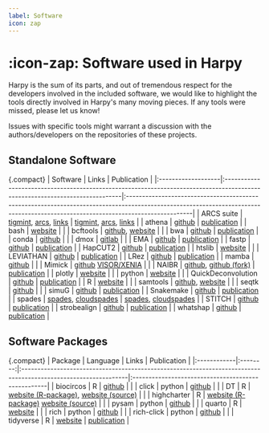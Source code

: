 ```yaml
---
label: Software
icon: zap
---
```


# :icon-zap: Software used in Harpy
Harpy is the sum of its parts, and out of tremendous respect for the developers involved in the included software, we would like to highlight the tools directly involved in Harpy's many moving pieces.
If any tools were missed, please let us know!

Issues with specific tools might warrant a discussion with the authors/developers on the repositories of these projects.

## Standalone Software
{.compact}
| Software           | Links                                                                                                                       | Publication                                                                                                                                                                     |
|:-------------------|:----------------------------------------------------------------------------------------------------------------------------|:--------------------------------------------------------------------------------------------------------------------------------------------------------------------------------|
| ARCS suite         | [tigmint](https://github.com/bcgsc/tigmint), [arcs](https://github.com/bcgsc/arcs), [links](https://github.com/bcgsc/links) | [tigmint](https://doi.org/10.1186/s12859-018-2425-6), [arcs](https://doi.org/10.1101/100750), [links](https://gigascience.biomedcentral.com/articles/10.1186/s13742-015-0076-3) |
| athena             | [github](https://github.com/abishara/athena_meta)                                                                           | [publication](https://doi.org/10.1038/nbt.4266)                                                                                                                                 |
| bash               | [website](https://www.gnu.org/software/bash/)                                                                               |                                                                                                                                                                                 |
| bcftools           | [github](https://github.com/samtools/bcftools), [website](https://samtools.github.io/bcftools/bcftools.html)                |                                                                                                                                                                                 |
| bwa                | [github](https://github.com/lh3/bwa)                                                                                        | [publication](http://arxiv.org/abs/1303.3997)                                                                                                                                   |
| conda              | [github](https://github.com/conda)                                                                                          |                                                                                                                                                                                 |
| dmox               | [gitlab](https://gitlab.mbb.cnrs.fr/ibonnici/dmox)                                                                          |                                                                                                                                                                                 |
| EMA                | [github](https://github.com/arshajii/ema)                                                                                   | [publication](https://www.biorxiv.org/content/early/2017/11/16/220236)                                                                                                          |
| fastp              | [github](https://github.com/OpenGene/fastp)                                                                                 | [publication](https://doi.org/10.1093/bioinformatics/bty560)                                                                                                                    |
| HapCUT2            | [github](https://github.com/vibansal/HapCUT2)                                                                               | [publication](https://doi.org/10.1101/gr.213462.116)                                                                                                                            |
| htslib             | [website](http://www.htslib.org/)                                                                                           |                                                                                                                                                                                 |
| LEVIATHAN          | [github](https://github.com/morispi/LEVIATHAN)                                                                              | [publication](https://doi.org/10.1101/2021.03.25.437002)                                                                                                                        |
| LRez               | [github](https://github.com/morispi/LRez)                                                                                   | [publication](https://academic.oup.com/bioinformaticsadvances/article/1/1/vbab022/6375438?login=false)                                                                          |
| mamba              | [github](https://github.com/mamba-org/mamba)                                                                                |                                                                                                                                                                                 |
| Mimick             | [github](https://github.com/pdimens/mimick) [VISOR/XENIA](https://github.com/davidebolo1993/VISOR/tree/master/VISOR/XENIA)  |                                                                                                                                                                                 |
| NAIBR              | [github](https://github.com/raphael-group/NAIBR), [github (fork)](https://github.com/pontushojer/NAIBR)                     | [publication](https://doi.org/10.1093/bioinformatics/btx712)                                                                                                                    |
| plotly             | [website](https://plotly.com/)                                                                                              |                                                                                                                                                                                 |
| python             | [website](https://www.python.org/)                                                                                          |                                                                                                                                                                                 |
| QuickDeconvolution | [github](https://github.com/RolandFaure/QuickDeconvolution)                                                                 | [publication](https://doi.org/10.1093/bioadv/vbac068)                                                                                                                           |
| R                  | [website](https://www.r-project.org/)                                                                                       |                                                                                                                                                                                 |
| samtools           | [github](https://github.com/samtools/samtools), [website](http://www.htslib.org/)                                           |                                                                                                                                                                                 |
| seqtk              | [github](https://github.com/lh3/seqtk)                                                                                      |                                                                                                                                                                                 |
| simuG              | [github](https://github.com/aquaskyline/LRSIM)                                                                              | [publication](https://doi.org/10.1093/bioinformatics/btz424)                                                                                                                    |
| Snakemake          | [github](https://github.com/snakemake/snakemake)                                                                            | [publication](https://f1000research.com/articles/10-33/v1)                                                                                                                      |
| spades             | [spades](http://ablab.github.io/spades/), [cloudspades](https://github.com/ablab/spades/tree/cloudspades-ismb)              | [spades](https://doi.org/10.1002/cpbi.102), [cloudspades](https://doi.org/10.1093/bioinformatics/btz349)                                                                        |
| STITCH             | [github](https://github.com/rwdavies/STITCH)                                                                                | [publication](https://doi.org/10.1038%2Fng.3594)                                                                                                                                |
| strobealign        | [github](https://github.com/ksahlin/strobealign)                                                                            | [publication](https://doi.org/10.1186/s13059-022-02831-7)                                                                                                                       |
| whatshap           | [github](https://github.com/whatshap/whatshap)                                                                              | [publication](https://doi.org/10.1101/085050)                                                                                                                                   |

## Software Packages
{.compact}
| Package     | Language | Links                                                                                                          | Publication                                        |
|:------------|:--------:|:---------------------------------------------------------------------------------------------------------------|:---------------------------------------------------|
| biocircos   |    R     | [github](https://github.com/lvulliard/BioCircos.R)                                                             |                                                    |
| click       |  python  | [github](https://github.com/pallets/click)                                                                     |                                                    |
| DT          |    R     | [website (R-package)](https://rstudio.github.io/DT/), [website (source)](http://datatables.net)                |                                                    |
| highcharter |    R     | [website (R-package)](https://github.com/jbkunst/highcharter/) [website (source)](https://www.highcharts.com/) |                                                    |
| pysam       |  python  | [github](https://github.com/pysam-developers/pysam)                                                            |                                                    |
| quarto      |    R     | [website](https://quarto.org/)                                                                                 |                                                    |
| rich        |  python  | [github](https://github.com/Textualize/rich)                                                                   |                                                    |
| rich-click  |  python  | [github](https://github.com/ewels/rich-click)                                                                  |                                                    |
| tidyverse   |    R     | [website](https://www.tidyverse.org/)                                                                          | [publication](https://doi.org/10.21105/joss.01686) |
